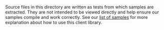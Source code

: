 Source files in this directory are written as tests from which samples are extracted.
They are not intended to be viewed directly and help ensure our samples compile and work correctly.
See our [list of samples](https://github.com/Azure/azure-sdk-for-net/tree/main/sdk/keyvault/Azure.Security.KeyVault.Certificates/samples) for more explanation about how to use this client library.
